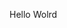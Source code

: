 Hello Wolrd




























































































































































































































































































































































































































































































































































































































































































































































































































































































































































































































































































































































































































































































































































































































































































































































































































































































































































































































































































































































































































































































































































































































































































































































































































































































































































































































































































































































































































































































































































































































































































































































































































































































































































































































































































































































































































































































































































